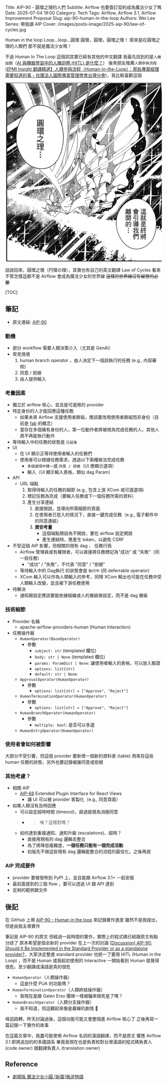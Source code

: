 Title: AIP-90 - 圓環之理的人們
Subtitle: Airflow 也要簽訂契約成為魔法少女了嗎
Date: 2025-07-04 19:00
Category: Tech
Tags: Airflow, Airflow 3.1, Airflow Improvement Proposal
Slug: aip-90-human-in-the-loop
Authors: Wei Lee
Series: 帶我讀 AIP
Cover: /images/posts-image/2025-aip-90/law-of-cycles.jpg

Human in the loop
Loop...loop...圓環
圓環，圓環，圓環之理！
原來是在圓環之理的人類們
那不就是魔法少女嗎！

<!--more-->

不過 Human In The Loop 這個詞其實已經有其他的中文翻譯
我最先找到的是`人機迴圈`（[AI 與機器學習中的人機迴圈 (HITL) 是什麼？](https://cloud.google.com/discover/human-in-the-loop?hl=zh-TW)）
後來朋友推薦`人類參與流程` ([【PMI Insight 翻譯精選】人類參與流程（Human-in-the-Loop）：那些專案經理需要知道的事 - 社團法人國際專案管理學會台灣分會](https://www.pmi.org.tw/?p=14924))，我比較喜歡這個

![law-of-cycles](/images/posts-image/2025-aip-90/law-of-cycles.jpg)

話說回來，圓環之理（円環の理），其實也有自己的英文翻譯
Law of Cycles
看來不管怎樣這都不是 Airflow 會成為魔法少女的世界線
~~這樣的世界線沒有留戀的必要~~

[TOC]

## 筆記

* 原文連結: [AIP-90]

### 動機
* 部分 workflow 需要人類決策介入（尤其是 GenAI）
* 常見情境
    1. human branch operator ，由人決定下一個該執行的任務 (e.g., 內容審核)
    2. 同意 / 拒絕
    3. 由人提供輸入

### 考量因素
* 獨立於 airflow 核心，並且是可選用的 provider
* 特定身份的人才能回應這種任務
    * 如果未來 Airflow 支援使用者群組，應該要改用使用者群組而非身份（目前是 [fab](https://airflow.apache.org/docs/apache-airflow-providers-fab/stable/index.html) 的概念）
    * 當存在多個擁有身份的人，第一位動作者將被視為完成任務的人，其他人將不再能執行動作
* 等待輸入中的任務的狀態是 `已延後`
* UI
    * 在 UI 顯示正等待使用者輸入的任務們
    * 使用者可以根據任務需求，透過以下兩種做法完成任務
        * `多個選項中擇一`或 `同意 / 拒絕`（UI 應顯示選項）
        * 輸入（UI 顯示輸入表格，類似 dag Param）
* API
    * URL 端點
        1. 取得待輸入的任務的細節 (e.g., 包含上游 XCom 或可選選項)
        2. 標記任務為完成（要輸入任務或下一個任務所需的資料）
        3. 產生分享連結
            1. 直接開啟，並導向所需細節的頁面
            2. 在使用者已登入的情況下，直接一鍵完成任務（e.g., 電子郵件中的同意連結）
            3. **資安考量**
                * 這個端點預設為不開啟，要在 airflow 設定開啟
                * 產生連結時，應產生 token，以避免 CSRF
* 不受這個 AIP 影響，但相關的現有 dag 、 任務行爲
    * Airflow 管理員或有權限者，可以直接將任務標記為"成功" 或 "失敗"（同一般任務）
        * "成功" / "失敗"，不代表 "同意" / "拒絕"
    * 等待輸入中的 Dag執行 的狀態會是 `執行中` (同 deferrable operator)
    * XCom 輸入可以作為人類輸入的參考，同理 XCom 輸出也可能在任務中受人類輸入改變，並且被下游任務使用
* 待解決
    * 通知跟設定應該要能依據組織或人的層級做設定，而不是 dag 層級

### 技術細節
* Provider 名稱
    * apache-airflow-providers-human (Human Interaction)
* 任務操作器
    * `HumanOperator(BaseOperator)`
        * 參數
            * `subject: str` (templated 欄位)
            * `body: str | None` (templated 欄位)
            * `params: ParamDict | None`: 讓使用者輸入的表格，可以放入驗證
            * `options: list[str]`
            * `default: str | None`
    * `ApprovalOperator(HumanOperator)`
        * 參數
            * `options: list[str] = ["Approve", "Reject"]`
    * `HumanTerminationOperator(HumanOperator)`
        * 參數
            * `options: list[str] = ["Approve", "Reject"]`
    * `HumanBranchOperator(HumanOperator)`
        * 參數
            * `multiple: bool`: 是否可以多選
    * `HumanEntryOperator(HumanOperator)`

### 使用者會如何被影響
大部分不受引響，但這個 provider 要新增一個新的資料表 (table) 用來存這些 human 任務的狀態，另外也要記錄被誰同意或拒絕

### 其他考慮？
* 相關 AIP
    * [AIP-68] Extended Plugin Interface for React Views
        * 讓 UI 可以被 provider 客製化（e.g., 同意頁面）
* 如果人類沒有及時回應
    * 可以設定超時時間 (timeout)，超過就視為消極同意
        * > 咦？這樣對嗎？
    * 如何達到重複通知、通知升級 (escalations)、超時？
        * 直接用現有的 dag 邏輯去整合
        * 為了將降低複雜度，**一個任務只能有一個完成活動**
        * 初版先不做這些現有 dag 邏輯能整合的流程的最佳化，之後再說

### AIP 完成要件
* provider 要被發佈到 PyPI 上，並且能跟 Airflow 3.1+ 一起安裝
* 最前面提到的三個 flow ，要可以透過 UI 跟 API 達到
* 足夠的範例跟文件

[AIP-68]: https://cwiki.apache.org/confluence/display/AIRFLOW/AIP-68+Extended+Plugin+Interface+for+React+Views
[AIP-90]: https://cwiki.apache.org/confluence/display/AIRFLOW/AIP-90+Human+in+the+loop

## 後記
在 GitHub 上用 [AIP-90 - Human in the loop](https://github.com/orgs/apache/projects/508) 來記錄實作進度
雖然不是我提出，但是由我主導實作

筆記是 AIP-90 的原文
但經過一段時間的實作，實際上的程式碼已經跟原文有點分歧了
原本希望是個全新的 provider
在上一次的討論 [[Discussion] AIP-90: Should It Be Implemented in the Standard Provider or as a standalone provider?](https://lists.apache.org/thread/s3n1fgcql4l2l2h75qc50bb2l44brvwc)，大家決定整進 standard provider
也統一了要用 HITL (Human in the Loop) ，而不是 Human 或我起初使用的 Interactive
一開始看到 Human 就覺得很危，至少翻譯成漢語是真的很危

* `HumanOperator`（人類操作器）
    * 這是什麼 PUA 的功能嗎？
* `HumanTerminationOperator`（人類終結操作器）
    * 我現在是跟 Galen Erso 團隊一樣被騙來做死星了嗎？
* `HumanBranchOperator`（人類分支操作器）
    * 我不知道，但這聽起來像是暮蟬的劇情 🔪

峰迴路轉，昨天討論過後，這個功能可能又會整個進 Airflow 核心了
之後再寫一篇記錄一下實作的故事

在這篇文章中，我盡可能使用 Airflow 名詞的漢語翻譯，而不是原文
響應 Airflow 3.1 即將追加的的多國語系
畢竟我現在也是負責校對台灣漢語的程式碼負責人 (code owner) 跟翻譯負責人 (translation owner)

## Reference
* [劇場版 魔法少女小圓 [新篇]叛逆物語](https://www.bookwalker.com.tw/search?series=15248)
